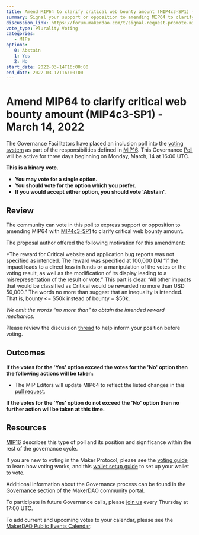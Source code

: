 ```yaml
---
title: Amend MIP64 to clarify critical web bounty amount (MIP4c3-SP1) - March 14, 2022
summary: Signal your support or opposition to amending MIP64 to clarify critical web bounty amount.
discussion_link: https://forum.makerdao.com/t/signal-request-promote-mip4c3-sp1-amend-mip64-to-clarify-critical-web-bounty-amount-to-on-chain-poll/13649
vote_type: Plurality Voting
categories:
   - MIPs
options:
   0: Abstain
   1: Yes
   2: No
start_date: 2022-03-14T16:00:00
end_date: 2022-03-17T16:00:00
---
```

# Amend MIP64 to clarify critical web bounty amount (MIP4c3-SP1) - March 14, 2022

The Governance Facilitators have placed an inclusion poll into the [voting system](https://vote.makerdao.com/polling) as part of the responsibilities defined in [MIP16](https://mips.makerdao.com/mips/details/MIP16). This Governance [Poll](https://community-development.makerdao.com/en/learn/governance/on-chain-gov) will be active for three days beginning on Monday, March, 14 at 16:00 UTC.

**This is a binary vote.** 
- **You may vote for a single option.** 
- **You should vote for the option which you prefer.**
- **If you would accept either option, you should vote 'Abstain'.**

## Review

The community can vote in this poll to express support or opposition to amending MIP64 with [MIP4c3-SP1](https://github.com/makerdao/mips/pull/478) to clarify critical web bounty amount.

The proposal author offered the following motivation for this amendment:

*The reward for Critical website and application bug reports was not specified as intended. The reward was specified at 100,000 DAI “if the impact leads to a direct loss in funds or a manipulation of the votes or the voting result, as well as the modification of its display leading to a misrepresentation of the result or vote.” This part is clear. “All other impacts that would be classified as Critical would be rewarded no more than USD 50,000.” The words no more than suggest that an inequality is intended. That is, bounty <= $50k instead of bounty = $50k.

*We omit the words “no more than” to obtain the intended reward mechanics.*

Please review the discussion [thread](https://forum.makerdao.com/t/signal-request-promote-mip4c3-sp1-amend-mip64-to-clarify-critical-web-bounty-amount-to-on-chain-poll/13649) to help inform your position before voting.

## Outcomes

**If the votes for the 'Yes' option exceed the votes for the 'No' option then the following actions will be taken:**
* The MIP Editors will update MIP64 to reflect the listed changes in this [pull request](https://github.com/makerdao/mips/pull/478).

**If the votes for the 'Yes' option do not exceed the 'No' option then no further action will be taken at this time.**

## Resources

[MIP16](https://mips.makerdao.com/mips/details/MIP16) describes this type of poll and its position and significance within the rest of the governance cycle.

If you are new to voting in the Maker Protocol, please see the [voting guide](https://community-development.makerdao.com/en/learn/governance/how-voting-works/) to learn how voting works, and this [wallet setup guide](https://community-development.makerdao.com/en/learn/governance/voting-setup/) to set up your wallet to vote.

Additional information about the Governance process can be found in the [Governance](https://community-development.makerdao.com/en/learn/governance) section of the MakerDAO community portal.

To participate in future Governance calls, please [join us](https://github.com/makerdao/community/tree/master/governance/governance-and-risk-meetings) every Thursday at 17:00 UTC.

To add current and upcoming votes to your calendar, please see the [MakerDAO Public Events Calendar](https://calendar.google.com/calendar/embed?src=makerdao.com_3efhm2ghipksegl009ktniomdk%40group.calendar.google.com&ctz=UTC&mode=week&showCalendars=0&showPrint=0).
